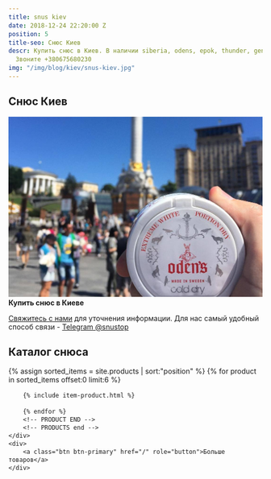 ```yaml
---
title: snus kiev
date: 2018-12-24 22:20:00 Z
position: 5
title-seo: Снюс Киев
descr: Купить снюс в Киев. В наличии siberia, odens, epok, thunder, general и другие.
  Звоните +380675680230
img: "/img/blog/kiev/snus-kiev.jpg"
---
```


<section class="mb-4">
	<h1>Снюс Киев</h1>
	<div class="row">
		<div class="col-md-7">
			<img class="img-fluid" src="/img/blog/kiev/snus-kiev.jpg" alt="Снюс Киев">
		</div>
		<div class="col-md-5">
			<strong>Купить снюс в Киеве</strong>
			<p><a href="#contactModal" data-toggle="modal" data-target="#contactModal">Свяжитесь с нами</a> для уточнения информации. Для нас самый удобный способ связи - <a href="//t.me/snustop" target="_blank" title="Telegram"><i class="icon-telegram"></i>Telegram @snustop</a></p>
		</div>
	</div>
</section>

<section class="mb-4">
	<h2>Каталог снюса</h2>
	<div class="row">
		<!-- PRODUCTS start -->
		<!-- PRODUCT START -->
		{% assign sorted_items = site.products | sort:"position" %}
		{% for product in sorted_items offset:0 limit:6 %}
		
		{% include item-product.html %}

		{% endfor %}
		<!-- PRODUCT END -->
		<!-- PRODUCTS end -->
	</div>
	<div>
		<a class="btn btn-primary" href="/" role="button">Больше товаров</a>
	</div>
</section>

